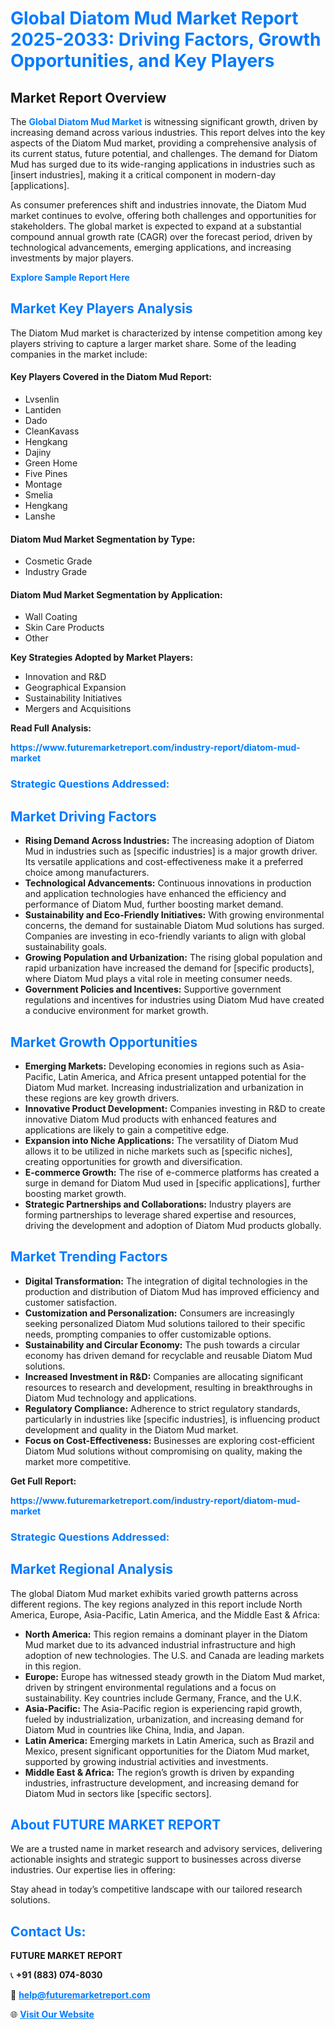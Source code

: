 <h1 style="color: #007BFF;">Global Diatom Mud Market Report 2025-2033: Driving Factors, Growth Opportunities, and Key Players</h1>

<section id="overview">
<h2>Market Report Overview</h2>
<p>The <a href="https://www.futuremarketreport.com/industry-report/diatom-mud-market" style="color: #007BFF; text-decoration: none;"><strong>Global Diatom Mud Market</strong></a> is witnessing significant growth, driven by increasing demand across various industries. This report delves into the key aspects of the Diatom Mud market, providing a comprehensive analysis of its current status, future potential, and challenges. The demand for Diatom Mud has surged due to its wide-ranging applications in industries such as [insert industries], making it a critical component in modern-day [applications].</p>
<p>As consumer preferences shift and industries innovate, the Diatom Mud market continues to evolve, offering both challenges and opportunities for stakeholders. The global market is expected to expand at a substantial compound annual growth rate (CAGR) over the forecast period, driven by technological advancements, emerging applications, and increasing investments by major players.</p>
</section>

<section id="overview">
<p><a href="https://www.futuremarketreport.com/request-sample/reportId=86970" style="color: #007BFF; text-decoration: none;"><strong>Explore Sample Report Here</strong></a></p>
</section>

<section id="key-players">
<h2 style="color: #007BFF;">Market Key Players Analysis</h2>
<p>The Diatom Mud market is characterized by intense competition among key players striving to capture a larger market share. Some of the leading companies in the market include:</p>
<h4>Key Players Covered in the Diatom Mud Report:</h4>
<ul><li>Lvsenlin</li><li>Lantiden</li><li>Dado</li><li>CleanKavass</li><li>Hengkang</li><li>Dajiny</li><li>Green Home</li><li>Five Pines</li><li>Montage</li><li>Smelia</li><li>Hengkang</li><li>Lanshe</li></ul>
<h4>Diatom Mud Market Segmentation by Type:</h4>
<ul><li>Cosmetic Grade</li><li>Industry Grade</li></ul>

<h4>Diatom Mud Market Segmentation by Application:</h4>
<ul><li>Wall Coating</li><li>Skin Care Products</li><li>Other</li></ul>
<p><strong>Key Strategies Adopted by Market Players:</strong></p>
<ul>
<li>Innovation and R&D</li>
<li>Geographical Expansion</li>
<li>Sustainability Initiatives</li>
<li>Mergers and Acquisitions</li>
</ul>
</section>

<section>
<p><strong>Read Full Analysis: </strong></p><a href="https://www.futuremarketreport.com/industry-report/diatom-mud-market" style="color: #007BFF; text-decoration: none;"><strong>https://www.futuremarketreport.com/industry-report/diatom-mud-market</strong></a>
<h3 style="color: #007BFF;">Strategic Questions Addressed:</h3>
</section>

<section id="driving-factors">
<h2 style="color: #007BFF;">Market Driving Factors</h2>
<ul>
<li><strong>Rising Demand Across Industries:</strong> The increasing adoption of Diatom Mud in industries such as [specific industries] is a major growth driver. Its versatile applications and cost-effectiveness make it a preferred choice among manufacturers.</li>
<li><strong>Technological Advancements:</strong> Continuous innovations in production and application technologies have enhanced the efficiency and performance of Diatom Mud, further boosting market demand.</li>
<li><strong>Sustainability and Eco-Friendly Initiatives:</strong> With growing environmental concerns, the demand for sustainable Diatom Mud solutions has surged. Companies are investing in eco-friendly variants to align with global sustainability goals.</li>
<li><strong>Growing Population and Urbanization:</strong> The rising global population and rapid urbanization have increased the demand for [specific products], where Diatom Mud plays a vital role in meeting consumer needs.</li>
<li><strong>Government Policies and Incentives:</strong> Supportive government regulations and incentives for industries using Diatom Mud have created a conducive environment for market growth.</li>
</ul>
</section>

<section id="growth-opportunities">
<h2 style="color: #007BFF;">Market Growth Opportunities</h2>
<ul>
<li><strong>Emerging Markets:</strong> Developing economies in regions such as Asia-Pacific, Latin America, and Africa present untapped potential for the Diatom Mud market. Increasing industrialization and urbanization in these regions are key growth drivers.</li>
<li><strong>Innovative Product Development:</strong> Companies investing in R&D to create innovative Diatom Mud products with enhanced features and applications are likely to gain a competitive edge.</li>
<li><strong>Expansion into Niche Applications:</strong> The versatility of Diatom Mud allows it to be utilized in niche markets such as [specific niches], creating opportunities for growth and diversification.</li>
<li><strong>E-commerce Growth:</strong> The rise of e-commerce platforms has created a surge in demand for Diatom Mud used in [specific applications], further boosting market growth.</li>
<li><strong>Strategic Partnerships and Collaborations:</strong> Industry players are forming partnerships to leverage shared expertise and resources, driving the development and adoption of Diatom Mud products globally.</li>
</ul>
</section>

<section id="trending-factors">
<h2 style="color: #007BFF;">Market Trending Factors</h2>
<ul>
<li><strong>Digital Transformation:</strong> The integration of digital technologies in the production and distribution of Diatom Mud has improved efficiency and customer satisfaction.</li>
<li><strong>Customization and Personalization:</strong> Consumers are increasingly seeking personalized Diatom Mud solutions tailored to their specific needs, prompting companies to offer customizable options.</li>
<li><strong>Sustainability and Circular Economy:</strong> The push towards a circular economy has driven demand for recyclable and reusable Diatom Mud solutions.</li>
<li><strong>Increased Investment in R&D:</strong> Companies are allocating significant resources to research and development, resulting in breakthroughs in Diatom Mud technology and applications.</li>
<li><strong>Regulatory Compliance:</strong> Adherence to strict regulatory standards, particularly in industries like [specific industries], is influencing product development and quality in the Diatom Mud market.</li>
<li><strong>Focus on Cost-Effectiveness:</strong> Businesses are exploring cost-efficient Diatom Mud solutions without compromising on quality, making the market more competitive.</li>
</ul>
</section>

<section>
<p><strong>Get Full Report: </strong></p><a href="https://www.futuremarketreport.com/industry-report/diatom-mud-market" style="color: #007BFF; text-decoration: none;"><strong>https://www.futuremarketreport.com/industry-report/diatom-mud-market</strong></a>
<h3 style="color: #007BFF;">Strategic Questions Addressed:</h3>
</section>


<section id="regional-analysis">
<h2 style="color: #007BFF;">Market Regional Analysis</h2>
<p>The global Diatom Mud market exhibits varied growth patterns across different regions. The key regions analyzed in this report include North America, Europe, Asia-Pacific, Latin America, and the Middle East & Africa:</p>
<ul>
<li><strong>North America:</strong> This region remains a dominant player in the Diatom Mud market due to its advanced industrial infrastructure and high adoption of new technologies. The U.S. and Canada are leading markets in this region.</li>
<li><strong>Europe:</strong> Europe has witnessed steady growth in the Diatom Mud market, driven by stringent environmental regulations and a focus on sustainability. Key countries include Germany, France, and the U.K.</li>
<li><strong>Asia-Pacific:</strong> The Asia-Pacific region is experiencing rapid growth, fueled by industrialization, urbanization, and increasing demand for Diatom Mud in countries like China, India, and Japan.</li>
<li><strong>Latin America:</strong> Emerging markets in Latin America, such as Brazil and Mexico, present significant opportunities for the Diatom Mud market, supported by growing industrial activities and investments.</li>
<li><strong>Middle East & Africa:</strong> The region’s growth is driven by expanding industries, infrastructure development, and increasing demand for Diatom Mud in sectors like [specific sectors].</li>
</ul>
</section>

<footer>
<h2 style="color: #007BFF;">About FUTURE MARKET REPORT</h2>
<p>We are a trusted name in market research and advisory services, delivering actionable insights and strategic support to businesses across diverse industries. Our expertise lies in offering:</p>

<p>Stay ahead in today’s competitive landscape with our tailored research solutions.</p>

<h2 style="color: #007BFF;">Contact Us:</h2>
<p><strong>FUTURE MARKET REPORT</strong></p>
<p>📞 <strong>+91 (883) 074-8030</strong></p>
<p>📧 <strong><a href="mailto:help@futuremarketreport.com" style="color: #007BFF;">help@futuremarketreport.com</a></strong></p>
<p>🌐 <strong><a href="https://www.futuremarketreport.com/" style="color: #007BFF;">Visit Our Website</a></strong></p>
</footer>